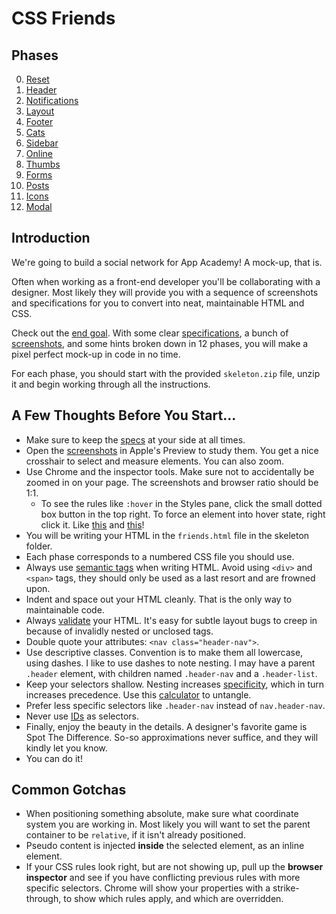 # CSS Friends

## Phases

0. [Reset](https://github.com/appacademy/curriculum/blob/master/html-css/micro-projects/css-friends/css-friends-00/)
0. [Header](https://github.com/appacademy/curriculum/blob/master/html-css/micro-projects/css-friends/css-friends-01/)
0. [Notifications](https://github.com/appacademy/curriculum/blob/master/html-css/micro-projects/css-friends/css-friends-02/)
0. [Layout](https://github.com/appacademy/curriculum/blob/master/html-css/micro-projects/css-friends/css-friends-03/)
0. [Footer](https://github.com/appacademy/curriculum/blob/master/html-css/micro-projects/css-friends/css-friends-04/)
0. [Cats](https://github.com/appacademy/curriculum/blob/master/html-css/micro-projects/css-friends/css-friends-05/)
0. [Sidebar](https://github.com/appacademy/curriculum/blob/master/html-css/micro-projects/css-friends/css-friends-06/)
0. [Online](https://github.com/appacademy/curriculum/blob/master/html-css/micro-projects/css-friends/css-friends-07/)
0. [Thumbs](https://github.com/appacademy/curriculum/blob/master/html-css/micro-projects/css-friends/css-friends-08/)
0. [Forms](https://github.com/appacademy/curriculum/blob/master/html-css/micro-projects/css-friends/css-friends-09/)
0. [Posts](https://github.com/appacademy/curriculum/blob/master/html-css/micro-projects/css-friends/css-friends-10/)
0. [Icons](https://github.com/appacademy/curriculum/blob/master/html-css/micro-projects/css-friends/css-friends-11/)
0. [Modal](https://github.com/appacademy/curriculum/blob/master/html-css/micro-projects/css-friends/css-friends-12/)

## Introduction

We're going to build a social network for App Academy! A mock-up, that
is.

Often when working as a front-end developer you'll be collaborating with
a designer. Most likely they will provide you with a sequence of
screenshots and specifications for you to convert into neat,
maintainable HTML and CSS.

Check out the [end goal][live-12]. With some clear
[specifications][specs], a bunch of [screenshots][shots], and some hints
broken down in 12 phases, you will make a pixel perfect mock-up in code
in no time.

For each phase, you should start with the provided `skeleton.zip` file, unzip it and begin working through all the instructions.

## A Few Thoughts Before You Start...

- Make sure to keep the [specs][specs] at your side at all times.
- Open the [screenshots][shots] in Apple's Preview to study them. You
  get a nice crosshair to select and measure elements. You can also
  zoom.
- Use Chrome and the inspector tools. Make sure not to accidentally be
  zoomed in on your page. The screenshots and browser ratio should be
  1:1.
  - To see the rules like `:hover` in the Styles pane, click the small dotted box button in the top right. To force an element into hover
  state, right click it. Like [this][test-hover-1] and [this][test-hover-2]!
- You will be writing your HTML in the `friends.html` file in the
  skeleton folder.
- Each phase corresponds to a numbered CSS file you should use.
- Always use [semantic tags][tags] when writing HTML. Avoid using
  `<div>` and `<span>` tags, they should only be used as a last resort
  and are frowned upon.
- Indent and space out your HTML cleanly. That is the only way to
  maintainable code.
- Always [validate][valid] your HTML. It's easy for subtle layout bugs
  to creep in because of invalidly nested or unclosed tags.
- Double quote your attributes: `<nav class="header-nav">`.
- Use descriptive classes. Convention is to make them all lowercase,
  using dashes. I like to use dashes to note nesting. I may have a
  parent `.header` element, with children named `.header-nav` and a
  `.header-list`.
- Keep your selectors shallow. Nesting increases
  [specificity][specificity], which in turn increases precedence. Use
  this [calculator][calculator] to untangle.
- Prefer less specific selectors like `.header-nav` instead of
  `nav.header-nav`.
- Never use [IDs][ids-boo] as selectors.
- Finally, enjoy the beauty in the details. A designer's favorite game
  is Spot The Difference. So-so approximations never suffice, and they
  will kindly let you know.
- You can do it!

## Common Gotchas
- When positioning something absolute, make sure what coordinate system
  you are working in. Most likely you will want to set the parent
  container to be `relative`, if it isn't already positioned.
- Pseudo content is injected **inside** the selected element, as an
  inline element.
- If your CSS rules look right, but are not showing up, pull up the
  **browser inspector** and see if you have conflicting previous rules
  with more specific selectors. Chrome will show your properties with a
  strike-through, to show which rules apply, and which are overridden.

[specs]: https://github.com/appacademy/curriculum/blob/master/html-css/micro-projects/css-friends/docs/SPECIFICATIONS.md
[shots]: https://github.com/appacademy/curriculum/blob/master/html-css/css-friends/docs/screenshots
[specificity]: http://cssguidelin.es/#specificity
[test-hover-1]: http://i.stack.imgur.com/IlVMn.png
[test-hover-2]: http://i.imgur.com/evzZ2.png
[ids-boo]: http://csswizardry.com/2014/07/hacks-for-dealing-with-specificity/
[calculator]: http://specificity.keegan.st/
[valid]: http://validator.w3.org/
[tags]: https://developer.mozilla.org/en-US/docs/Web/Guide/HTML/HTML5/HTML5_element_list
[live-12]: http://appacademy.github.io/css-friends/solution/12-modal.html
